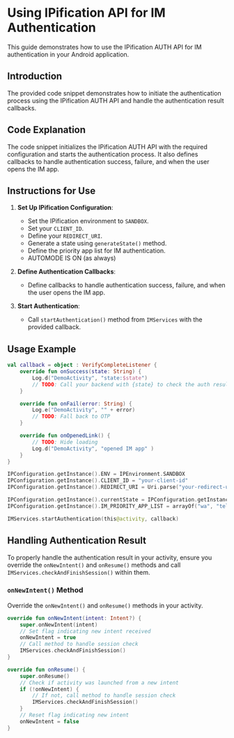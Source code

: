 
# Using IPification API for IM Authentication

This guide demonstrates how to use the IPification AUTH API for IM authentication in your Android application.

## Introduction

The provided code snippet demonstrates how to initiate the authentication process using the IPification AUTH API and handle the authentication result callbacks.

## Code Explanation

The code snippet initializes the IPification AUTH API with the required configuration and starts the authentication process. It also defines callbacks to handle authentication success, failure, and when the user opens the IM app.

## Instructions for Use

1. **Set Up IPification Configuration**:
   - Set the IPification environment to `SANDBOX`.
   - Set your `CLIENT_ID`.
   - Define your `REDIRECT_URI`.
   - Generate a state using `generateState()` method.
   - Define the priority app list for IM authentication.
   - AUTOMODE IS ON (as always)

2. **Define Authentication Callbacks**:
   - Define callbacks to handle authentication success, failure, and when the user opens the IM app.

3. **Start Authentication**:
   - Call `startAuthentication()` method from `IMServices` with the provided callback.

## Usage Example

```kotlin
val callback = object : VerifyCompleteListener {
    override fun onSuccess(state: String) {
        Log.d("DemoActivity", "state:$state")
        // TODO: Call your backend with {state} to check the auth result
    }

    override fun onFail(error: String) {
        Log.e("DemoActivity", "" + error)
        // TODO: Fall back to OTP
    }

    override fun onOpenedLink() {
        // TODO: Hide loading
        Log.d("DemoActivity", "opened IM app" )
    }
}

IPConfiguration.getInstance().ENV = IPEnvironment.SANDBOX
IPConfiguration.getInstance().CLIENT_ID = "your-client-id"
IPConfiguration.getInstance().REDIRECT_URI = Uri.parse("your-redirect-uri")

IPConfiguration.getInstance().currentState = IPConfiguration.getInstance().generateState()
IPConfiguration.getInstance().IM_PRIORITY_APP_LIST = arrayOf("wa", "telegram", "viber")

IMServices.startAuthentication(this@activity, callback)

```

## Handling Authentication Result

To properly handle the authentication result in your activity, ensure you override the `onNewIntent()` and `onResume()` methods and call `IMServices.checkAndFinishSession()` within them.

### `onNewIntent()` Method

Override the `onNewIntent()` and `onResume()` methods in your activity. 

```kotlin
override fun onNewIntent(intent: Intent?) {
    super.onNewIntent(intent)
    // Set flag indicating new intent received
    onNewIntent = true
    // Call method to handle session check
    IMServices.checkAndFinishSession()
}

override fun onResume() {
    super.onResume()
    // Check if activity was launched from a new intent
    if (!onNewIntent) {
        // If not, call method to handle session check
        IMServices.checkAndFinishSession()
    }
    // Reset flag indicating new intent
    onNewIntent = false
}
```

